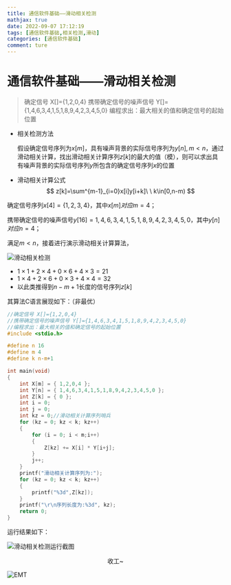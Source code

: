 ```yaml
---
title: 通信软件基础——滑动相关检测
mathjax: true
date: 2022-09-07 17:12:19
tags: [通信软件基础,相关检测,滑动]
categories: [通信软件基础]
comment: ture
---
```


# 通信软件基础——滑动相关检测

> 确定信号 X[]={1,2,0,4}
> 携带确定信号的噪声信号 Y[]={1,4,6,3,4,1,5,1,8,9,4,2,3,4,5,0}
> 编程求出：最大相关的值和确定信号的起始位置

+ 相关检测方法

  假设确定信号序列为$x[m]$，具有噪声背景的实际信号序列为$y[n],m<n$，通过滑动相关计算，找出滑动相关计算序列$z[k]$的最大的值（模），则可以求出具有噪声背景的实际信号序列$y$所包含的确定信号序列$x$的位置

+ 滑动相关计算公式
  $$
  z[k]=\sum^{m-1}_{i=0}x[i]y[i+k]\ \ k\in[0,n-m)
  $$




确定信号序列$x[4]=\{1,2,3,4\}$，其中$x[m]对应m=4$；

携带确定信号的噪声信号$y[16]={1,4,6,3,4,1,5,1,8,9,4,2,3,4,5,0}$，其中$y[n]对应n=4$；

满足$m<n$，接着进行演示滑动相关计算算法，

![滑动相关检测](滑动相关检测.gif)

+ $1×1+2×4+0×6+4×3=21$
+ $1×4+2×6+0×3+4×4=32$
+ 以此类推得到$n-m+1$长度的信号序列$z[k]$

其算法C语言展现如下：（非最优）

```c
//确定信号 X[]={1,2,0,4}
//携带确定信号的噪声信号 Y[]={1,4,6,3,4,1,5,1,8,9,4,2,3,4,5,0}
//编程求出：最大相关的值和确定信号的起始位置
#include <stdio.h>

#define n 16
#define m 4
#define k n-m+1

int main(void)
{
	int X[m] = { 1,2,0,4 };
	int Y[n] = { 1,4,6,3,4,1,5,1,8,9,4,2,3,4,5,0 };
	int Z[k] = { 0 };
	int i = 0;
	int j = 0;
	int kz = 0;//滑动相关计算序列哨兵
	for (kz = 0; kz < k; kz++)
	{
		for (i = 0; i < m;i++)
		{
			Z[kz] += X[i] * Y[i+j];
		}
		j++;
	}
	printf("滑动相关计算序列为:");
	for (kz = 0; kz < k; kz++)
	{
		printf("%3d",Z[kz]);
	}
	printf("\r\n序列长度为:%3d", kz);
	return 0;
}
```

运行结果如下：

![滑动相关检测运行截图](滑动相关检测运行截图.png)

<div align = "center">收工~</div>

![EMT](EMT.jpg)
